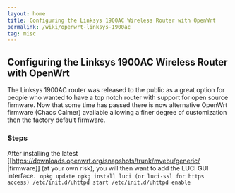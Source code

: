 ```yaml
---
layout: home
title: Configuring the Linksys 1900AC Wireless Router with OpenWrt
permalink: /wiki/openwrt-linksys-1900ac
tag: misc
---
```


## Configuring the Linksys 1900AC Wireless Router with OpenWrt

The Linksys 1900AC router was released to the public as a great option for people who wanted to have a top notch router with 
support for open source firmware.  Now that some time has passed there is now alternative OpenWrt firmware (Chaos Calmer) available 
allowing a finer degree of customization then the factory default firmware.  

### Steps
After installing the latest [[https://downloads.openwrt.org/snapshots/trunk/mvebu/generic/
|firmware]] (at your own risk), you will then want to add the LUCI GUI interface.
<code>
opkg update
opkg install luci  (or luci-ssl for https access)
/etc/init.d/uhttpd start
/etc/init.d/uhttpd enable
</code>